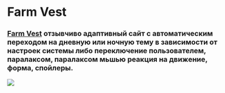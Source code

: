 # Farm Vest
### [Farm Vest](https://serdzhius.github.io/farm-vest/) отзывчиво адаптивный сайт с автоматическим переходом на дневную или ночную тему в зависимости от настроек системы либо переключение пользователем, паралаксом, паралаксом мьшью реакция на движение, форма, спойлеры.

![](https://serdzhius.github.io/farm-vest/img/farm_vest.png)

